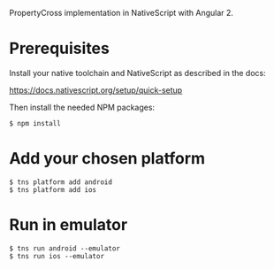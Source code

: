 PropertyCross implementation in NativeScript with Angular 2.

# Prerequisites

Install your native toolchain and NativeScript as described in the docs:

https://docs.nativescript.org/setup/quick-setup

Then install the needed NPM packages:

```
$ npm install
```

# Add your chosen platform

```
$ tns platform add android
$ tns platform add ios
```

# Run in emulator

```
$ tns run android --emulator
$ tns run ios --emulator
```